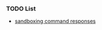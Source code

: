 ### TODO List

- [sandboxing command responses](https://stackoverflow.com/questions/11869582/make-sandbox-around-function-in-javascript)
